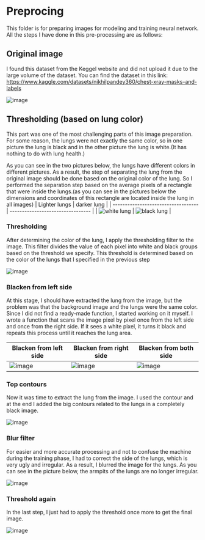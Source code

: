 # Preprocing

This folder is for preparing images for modeling and training neural network. All the steps I have done in this pre-processing are as follows:




## Original image
I found this dataset from the Keggel website and did not upload it due to the large volume of the dataset.
You can find the dataset in this link: https://www.kaggle.com/datasets/nikhilpandey360/chest-xray-masks-and-labels

![image](readme_images\Original_image.png)

## Thresholding (based on lung color)
This part was one of the most challenging parts of this image preparation.
For some reason, the lungs were not exactly the same color, so in one picture the lung is black and in the other picture the lung is white.(It has nothing to do with lung health.)

As you can see in the two pictures below, the lungs have different colors in different pictures. As a result, the step of separating the lung from the original image should be done based on the original color of the lung.
So I performed the separation step based on the average pixels of a rectangle that were inside the lungs.(as you can see in the pictures below the dimensions and coordinates of this rectangle are located inside the lung in all images)
| Lighter lungs                                   | darker lung                             |
| -----------------------------------             | ---------------------------------      |
| ![white lung](readme_images/white_rect.png)     | ![black lung](readme_images/black_rect.png) |

### Thresholding
After determining the color of the lung, I apply the thresholding filter to the image. This filter divides the value of each pixel into white and black groups based on the threshold we specify. This threshold is determined based on the color of the lungs that I specified in the previous step

![image](readme_images\threshold.png)

### Blacken from left side
At this stage, I should have extracted the lung from the image, but the problem was that the background image and the lungs were the same color.
Since I did not find a ready-made function, I started working on it myself. I wrote a function that scans the image pixel by pixel once from the left side and once from the right side. If it sees a white pixel, it turns it black and repeats this process until it reaches the lung area.

| Blacken from left side                                  | Blacken from right side                            |  Blacken from both side|
| -----------------------------------             | ---------------------------------      |---------------------------|
| ![image](readme_images\Edited_from_left.png)     | ![image](readme_images\Edited_from_right.png) | ![image](readme_images\Edited_from_both_sides.png)            |

### Top contours
Now it was time to extract the lung from the image. I used the contour and at the end I added the big contours related to the lungs in a completely black image.

![image](readme_images\top_contours.png)

### Blur filter
For easier and more accurate processing and not to confuse the machine during the training phase, I had to correct the side of the lungs, which is very ugly and irregular. As a result, I blurred the image for the lungs. As you can see in the picture below, the armpits of the lungs are no longer irregular.

![image](readme_images\blur_filter.png)

### Threshold again
In the last step, I just had to apply the threshold once more to get the final image.

![image](readme_images\threshold_again.png)